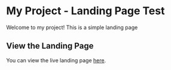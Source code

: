 # My Project - Landing Page Test

Welcome to my project! This is a simple landing page

## View the Landing Page

You can view the live landing page [here](https://joedunn123456789.github.io/landingpagetest1/land.html).
